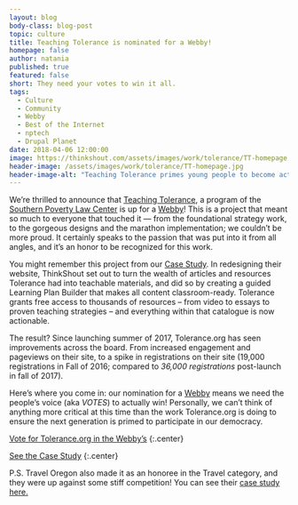 ```yaml
---
layout: blog
body-class: blog-post
topic: culture
title: Teaching Tolerance is nominated for a Webby!
homepage: false
author: natania
published: true
featured: false
short: They need your votes to win it all.
tags:
  - Culture
  - Community
  - Webby
  - Best of the Internet
  - nptech
  - Drupal Planet
date: 2018-04-06 12:00:00
image: https://thinkshout.com/assets/images/work/tolerance/TT-homepage.jpg
header-image: /assets/images/work/tolerance/TT-homepage.jpg
header-image-alt: "Teaching Tolerance primes young people to become active in our democracy"
---
```


We’re thrilled to announce that [Teaching Tolerance](https://www.tolerance.org/), a program of the [Southern Poverty Law Center](https://www.splcenter.org/) is up for a [Webby](https://vote.webbyawards.com/PublicVoting/#/2018/websites/general/education)! This is a project that meant so much to everyone that touched it — from the foundational strategy work, to the gorgeous designs and the marathon implementation; we couldn’t be more proud. It certainly speaks to the passion that was put into it from all angles, and it’s an honor to be recognized for this work.

You might remember this project from our [Case Study](https://thinkshout.com/work/tolerance/). In redesigning their website, ThinkShout set out to turn the wealth of articles and resources Tolerance had into teachable materials, and did so by creating a guided Learning Plan Builder that makes all content classroom-ready. Tolerance grants free access to thousands of resources – from video to essays to proven teaching strategies – and everything within that catalogue is now actionable.

The result? Since launching summer of 2017, Tolerance.org has seen improvements across the board. From increased engagement and pageviews on their site, to a spike in registrations on their site (19,000 registrations in Fall of 2016; compared to *36,000 registrations* post-launch in fall of 2017).

Here’s where you come in: our nomination for a [Webby](https://vote.webbyawards.com/PublicVoting/#/2018/websites/general/education) means we need the people’s voice (aka *VOTES*) to actually win! Personally, we can’t think of anything more critical at this time than the work Tolerance.org is doing to ensure the next generation is primed to participate in our democracy.


[Vote for Tolerance.org in the Webby’s](https://vote.webbyawards.com/PublicVoting/#/2018/websites/general/education)
{:.center}



[See the Case Study](https://thinkshout.com/work/tolerance/)
{:.center}



P.S. Travel Oregon also made it as an honoree in the Travel category, and they were up against some stiff competition! You can see their [case study here.](https://thinkshout.com/work/travel-oregon/)
